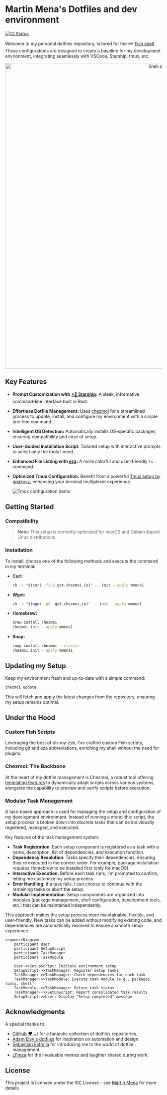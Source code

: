 # Martin Mena's Dotfiles and dev environment

[![CI Status](https://github.com/mmena1/dotfiles/actions/workflows/main.yml/badge.svg?event=push)](https://github.com/mmena1/dotfiles/actions/workflows/main.yml?query=branch%3Amain+event%3Apush+workflow%3A%22Chezmoi+Setup+Validation%22)

Welcome to my personal dotfiles repository, tailored for the 🐟 [Fish shell](https://fishshell.com/). These configurations are designed to create a baseline for my development environment, integrating seamlessly with VSCode, Starship, tmux, etc.

<p align="center">
  <img alt="Shell demo" src="https://user-images.githubusercontent.com/4404853/211977100-8a39ffda-594c-4460-bd73-da09c7aa1d4e.gif" width="980px">
</p>

## Key Features

- **Prompt Customization with [⭐️🚀 Starship](https://starship.rs/):** A sleek, informative command-line interface built in Rust.

- **Effortless Dotfile Management:** Uses [chezmoi](https://www.chezmoi.io/) for a streamlined process to update, install, and configure my environment with a simple one-line command.

- **Intelligent OS Detection:** Automatically installs OS-specific packages, ensuring compatibility and ease of setup.

- **User-Guided Installation Script:** Tailored setup with interactive prompts to select only the tools I need.

- **Enhanced File Listing with [eza](https://github.com/eza-community/eza):** A more colorful and user-friendly `ls` command.

- **Optimized Tmux Configuration:** Benefit from a powerful [Tmux setup by gpakosz](https://github.com/gpakosz/.tmux), enhancing your terminal multiplexer experience.

  ![Tmux configuration demo](https://cloud.githubusercontent.com/assets/553208/19740585/85596a5a-9bbf-11e6-8aa1-7c8d9829c008.gif)

## Getting Started

### Compatibility

> **Note:** This setup is currently optimized for macOS and Debian-based Linux distributions.

### Installation

To install, choose one of the following methods and execute the command in my terminal:

- **Curl:**

  ```sh
  sh -c "$(curl -fsLS get.chezmoi.io)" -- init --apply mmena1
  ```

- **Wget:**

  ```sh
  sh -c "$(wget -qO- get.chezmoi.io)" -- init --apply mmena1
  ```

- **Homebrew:**

  ```sh
  brew install chezmoi
  chezmoi init --apply mmena1
  ```

- **Snap:**

  ```sh
  snap install chezmoi --classic
  chezmoi init --apply mmena1
  ```

## Updating my Setup

Keep my environment fresh and up-to-date with a simple command:

```sh
chezmoi update
```

This will fetch and apply the latest changes from the repository, ensuring my setup remains optimal.

## Under the Hood

### Custom Fish Scripts

Leveraging the best of oh-my-zsh, I've crafted custom Fish scripts, including git and eza abbreviations, enriching my shell without the need for plugins.

### Chezmoi: The Backbone

At the heart of my dotfile management is Chezmoi, a robust tool offering [templating features](https://www.chezmoi.io/user-guide/templating/) to dynamically adapt scripts across various systems, alongside the capability to preview and verify scripts before execution.

### Modular Task Management

A task-based approach is used for managing the setup and configuration of my development environment. Instead of running a monolithic script, the setup process is broken down into discrete tasks that can be individually registered, managed, and executed.

Key features of the task management system:

- **Task Registration**: Each setup component is registered as a task with a name, description, list of dependencies, and execution function.
- **Dependency Resolution**: Tasks specify their dependencies, ensuring they're executed in the correct order. For example, package installation requires Homebrew to be installed first (only for macOS).
- **Interactive Execution**: Before each task runs, I'm prompted to confirm, letting me customize my setup process.
- **Error Handling**: If a task fails, I can choose to continue with the remaining tasks or abort the setup.
- **Modular Implementation**: Setup components are organized into modules (package management, shell configuration, development tools, etc.) that can be maintained independently.

This approach makes the setup process more maintainable, flexible, and user-friendly. New tasks can be added without modifying existing code, and dependencies are automatically resolved to ensure a smooth setup experience.

```mermaid
sequenceDiagram
    participant User
    participant SetupScript
    participant TaskManager
    participant TaskModule

    User->>SetupScript: Initiate environment setup
    SetupScript->>TaskManager: Register setup tasks
    TaskManager->>TaskManager: Check dependencies for each task
    TaskManager->>TaskModule: Execute task module (e.g., packages, tools, shell)
    TaskModule-->>TaskManager: Return task status
    TaskManager-->>SetupScript: Report consolidated task results
    SetupScript->>User: Display "Setup completed" message
```

## Acknowledgments

A special thanks to:

- [GitHub ❤ ~/](https://dotfiles.github.io/) for a fantastic collection of dotfiles repositories.
- [Adam Eivy's dotfiles](https://github.com/atomantic/dotfiles) for inspiration on automation and design.
- [Sebastián Estrella](https://github.com/sestrella) for introducing me to the world of dotfile management.
- [LFreza](https://github.com/LucasFrezarini) for the invaluable memes and laughter shared during work.

## License

This project is licensed under the ISC License - see [Martin Mena](https://github.com/mmena1) for more details.
